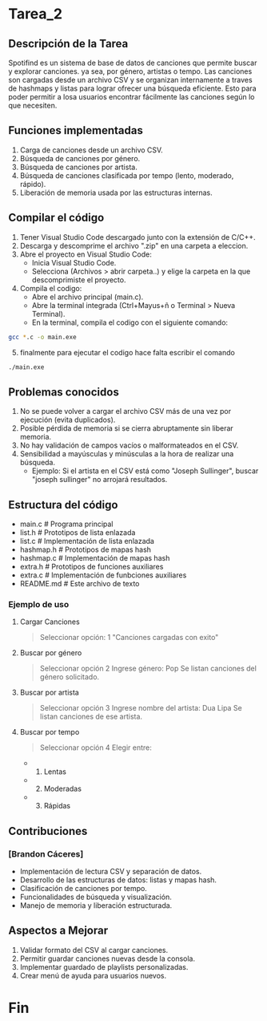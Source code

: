 # Tarea_2

## Descripción de la Tarea
Spotifind es un sistema de base de datos de canciones que permite buscar y explorar canciones. ya sea, por género, artistas o tempo. Las canciones son cargadas desde un archivo CSV y se organizan internamente a traves de hashmaps y listas para lograr ofrecer una búsqueda eficiente. Esto para poder permitir a losa usuarios encontrar fácilmente las canciones según lo que necesiten.

## Funciones implementadas
1. Carga de canciones desde un archivo CSV.
2. Búsqueda de canciones por género.
3. Búsqueda de canciones por artista.
4. Búsqueda de canciones clasificada por tempo (lento, moderado, rápido).
5. Liberación de memoria usada por las estructuras internas.

## Compilar el código 

1. Tener Visual Studio Code descargado junto con la extensión de C/C++.
2. Descarga y descomprime el archivo ".zip" en una carpeta a eleccion.
3. Abre el proyecto en Visual Studio Code: 
    - Inicia Visual Studio Code. 
    - Selecciona (Archivos > abrir carpeta..) y elige la carpeta en la que descomprimiste el proyecto.
4. Compila el codigo: 
    - Abre el archivo principal (main.c). 
    - Abre la terminal integrada (Ctrl+Mayus+ñ o Terminal > Nueva Terminal). 
    - En la terminal, compila el codigo con el siguiente comando:
```bash
gcc *.c -o main.exe
```

5. finalmente para ejecutar el codigo hace falta escribir el comando 
```bash
./main.exe
```

## Problemas conocidos 
1. No se puede volver a cargar el archivo CSV más de una vez por ejecución (evita duplicados).
2. Posible pérdida de memoria si se cierra abruptamente sin liberar memoria.
3. No hay validación de campos vacíos o malformateados en el CSV.
4. Sensibilidad a mayúsculas y minúsculas a la hora de realizar una búsqueda.
    * Ejemplo:  Si el artista en el CSV está como "Joseph Sullinger", buscar "joseph sullinger" no arrojará resultados.

## Estructura del código
- main.c       # Programa principal
- list.h       # Prototipos de lista enlazada
- list.c       # Implementación de lista enlazada
- hashmap.h    # Prototipos de mapas hash
- hashmap.c    # Implementación de mapas hash
- extra.h      # Prototipos de funciones auxiliares
- extra.c      # Implementación de funbciones auxiliares
- README.md    # Este archivo de texto


### Ejemplo de uso 
1) Cargar Canciones
   > Seleccionar opción: 1
   > "Canciones cargadas con exito"
   
2) Buscar por género
   > Seleccionar opción 2
   > Ingrese género: Pop
   > Se listan canciones del género solicitado.

3) Buscar por artista
   > Seleccionar opción 3
   > Ingrese nombre del artista: Dua Lipa
   > Se listan canciones de ese artista.

4) Buscar por tempo
   > Seleccionar opción 4
   > Elegir entre:

   * 1. Lentas
   * 2. Moderadas
   * 3. Rápidas


## Contribuciones

### [Brandon Cáceres]
- Implementación de lectura CSV y separación de datos.
- Desarrollo de las estructuras de datos: listas y mapas hash.
- Clasificación de canciones por tempo.
- Funcionalidades de búsqueda y visualización.
- Manejo de memoria y liberación estructurada.

## Aspectos a Mejorar
1. Validar formato del CSV al cargar canciones.
2. Permitir guardar canciones nuevas desde la consola.
3. Implementar guardado de playlists personalizadas.
4. Crear menú de ayuda para usuarios nuevos.


# Fin